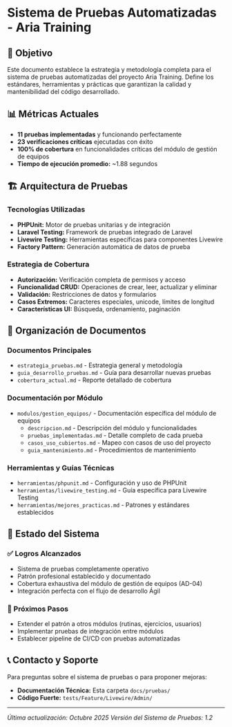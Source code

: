 # Sistema de Pruebas Automatizadas - Aria Training

## 🎯 Objetivo

Este documento establece la estrategia y metodología completa para el sistema de pruebas automatizadas del proyecto Aria Training. Define los estándares, herramientas y prácticas que garantizan la calidad y mantenibilidad del código desarrollado.

## 📊 Métricas Actuales

- **11 pruebas implementadas** y funcionando perfectamente
- **23 verificaciones críticas** ejecutadas con éxito
- **100% de cobertura** en funcionalidades críticas del módulo de gestión de equipos
- **Tiempo de ejecución promedio:** ~1.88 segundos

## 🏗️ Arquitectura de Pruebas

### Tecnologías Utilizadas
- **PHPUnit:** Motor de pruebas unitarias y de integración
- **Laravel Testing:** Framework de pruebas integrado de Laravel
- **Livewire Testing:** Herramientas específicas para componentes Livewire
- **Factory Pattern:** Generación automática de datos de prueba

### Estrategia de Cobertura
- **Autorización:** Verificación completa de permisos y acceso
- **Funcionalidad CRUD:** Operaciones de crear, leer, actualizar y eliminar
- **Validación:** Restricciones de datos y formularios
- **Casos Extremos:** Caracteres especiales, unicode, límites de longitud
- **Características UI:** Búsqueda, ordenamiento, paginación

## 📁 Organización de Documentos

### Documentos Principales
- `estrategia_pruebas.md` - Estrategia general y metodología
- `guia_desarrollo_pruebas.md` - Guía para desarrollar nuevas pruebas
- `cobertura_actual.md` - Reporte detallado de cobertura

### Documentación por Módulo
- `modulos/gestion_equipos/` - Documentación específica del módulo de equipos
  - `descripcion.md` - Descripción del módulo y funcionalidades
  - `pruebas_implementadas.md` - Detalle completo de cada prueba
  - `casos_uso_cubiertos.md` - Mapeo con casos de uso del proyecto
  - `guia_mantenimiento.md` - Procedimientos de mantenimiento

### Herramientas y Guías Técnicas
- `herramientas/phpunit.md` - Configuración y uso de PHPUnit
- `herramientas/livewire_testing.md` - Guía específica para Livewire Testing
- `herramientas/mejores_practicas.md` - Patrones y estándares establecidos

## 🚀 Estado del Sistema

### ✅ Logros Alcanzados
- Sistema de pruebas completamente operativo
- Patrón profesional establecido y documentado
- Cobertura exhaustiva del módulo de gestión de equipos (AD-04)
- Integración perfecta con el flujo de desarrollo Ágil

### 🔄 Próximos Pasos
- Extender el patrón a otros módulos (rutinas, ejercicios, usuarios)
- Implementar pruebas de integración entre módulos
- Establecer pipeline de CI/CD con pruebas automatizadas

## 📞 Contacto y Soporte

Para preguntas sobre el sistema de pruebas o para proponer mejoras:
- **Documentación Técnica:** Esta carpeta `docs/pruebas/`
- **Código Fuerte:** `tests/Feature/Livewire/Admin/`

---

*Última actualización: Octubre 2025*
*Versión del Sistema de Pruebas: 1.2*
